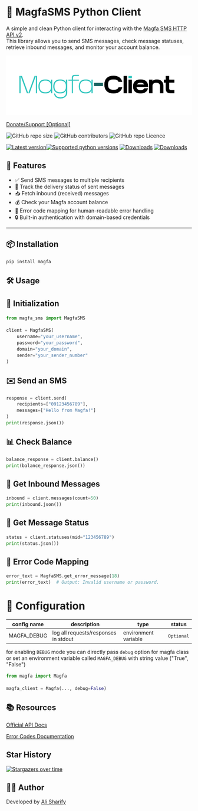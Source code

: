 # 📡 MagfaSMS Python Client

A simple and clean Python client for interacting with
the [Magfa SMS HTTP API v2](https://messaging.magfa.com/ui/?public/wiki/api/http_v2).  
This library allows you to send SMS messages, check message statuses, retrieve inbound messages, and monitor your
account balance.


<img src="https://raw.githubusercontent.com/alisharify7/magfa-client/refs/heads/main/doc/logo.png">


<a href="https://www.coffeete.ir/alisharify7">Donate/Support [Optional]</a>


<img alt="GitHub repo size" src="https://img.shields.io/github/repo-size/alisharify7/magfa-client"> <img alt="GitHub contributors" src="https://img.shields.io/github/contributors/alisharify7/magfa-client"> <img alt="GitHub repo Licence" src="https://img.shields.io/pypi/l/flask_captcha2">

[![Latest version](https://img.shields.io/pypi/v/magfa)](https://pypi.python.org/pypi/magfa)[![Supported python versions](https://img.shields.io/pypi/pyversions/magfa)](https://pypi.python.org/pypi/magfa) [![Downloads](https://static.pepy.tech/badge/magfa)](https://pepy.tech/project/magfa) [![Downloads](https://static.pepy.tech/badge/magfa/month)](https://pepy.tech/project/magfa)

## 🚀 Features

- ✅ Send SMS messages to multiple recipients
- 🔄 Track the delivery status of sent messages
- 📥 Fetch inbound (received) messages
- 💰 Check your Magfa account balance
- 🧾 Error code mapping for human-readable error handling
- 🔒 Built-in authentication with domain-based credentials

---

## 📦 Installation

```bash
pip install magfa
```

## 🛠️ Usage

## 🔐 Initialization

```python
from magfa_sms import MagfaSMS

client = MagfaSMS(
    username="your_username",
    password="your_password",
    domain="your_domain",
    sender="your_sender_number"
)
```

## ✉️ Send an SMS

```python
response = client.send(
    recipients=["09123456789"],
    messages=["Hello from Magfa!"]
)
print(response.json())
```

## 📊 Check Balance

```python
balance_response = client.balance()
print(balance_response.json())
 ```

## 📩 Get Inbound Messages

```python
inbound = client.messages(count=50)
print(inbound.json())
```

## 📡 Get Message Status

```python
status = client.statuses(mid="123456789")
print(status.json())
```

## 🧠 Error Code Mapping

```python
error_text = MagfaSMS.get_error_message(18)
print(error_text)  # Output: Invalid username or password.
```

# 🚧 Configuration

| config name | description                          | type                 | status     | 
|-------------|--------------------------------------|----------------------|------------|
| MAGFA_DEBUG | log all requests/responses in stdout | environment variable | `Optional` |

for enabling `DEBUG` mode you can directly pass `debug` option for magfa class or set an environment variable
called `MAGFA_DEBUG` with string value ("True", "False")

```python
from magfa import Magfa

magfa_client = Magfa(..., debug=False)
```

## 📚 Resources

<a href="https://messaging.magfa.com/ui/?public/wiki/api/http_v2">Official API Docs</a>

<a href="https://messaging.magfa.com/ui/?public/wiki/api/http_v2#errors">Error Codes Documentation</a>

## Star History

[![Stargazers over time](https://starchart.cc/alisharify7/magfa-client.svg?variant=adaptive)](https://starchart.cc/alisharify7/magfa-client)

## 🧑‍💻 Author

Developed by <a href="https://github.com/alisharify7">Ali Sharify</a>
